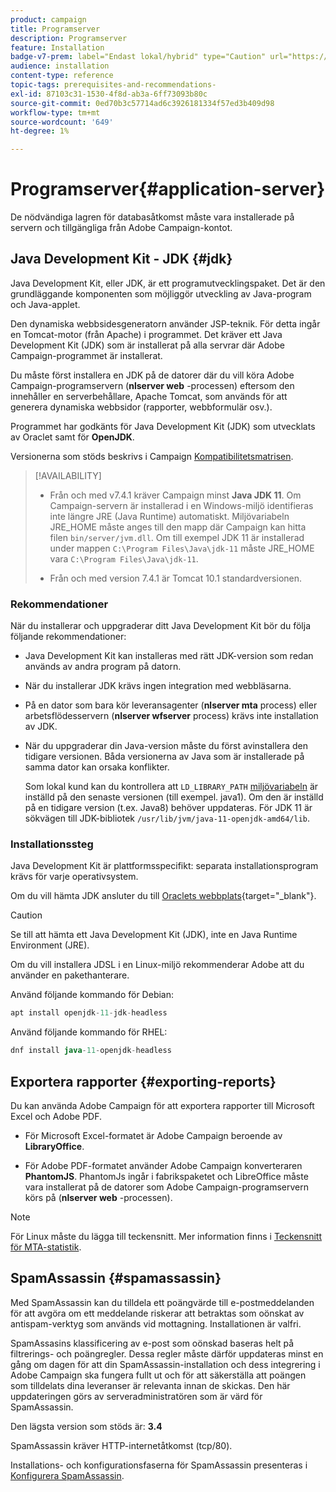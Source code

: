 ```yaml
---
product: campaign
title: Programserver
description: Programserver
feature: Installation
badge-v7-prem: label="Endast lokal/hybrid" type="Caution" url="https://experienceleague.adobe.com/docs/campaign-classic/using/installing-campaign-classic/architecture-and-hosting-models/hosting-models-lp/hosting-models.html?lang=sv" tooltip="Gäller endast lokala och hybrida driftsättningar"
audience: installation
content-type: reference
topic-tags: prerequisites-and-recommendations-
exl-id: 87103c31-1530-4f8d-ab3a-6ff73093b80c
source-git-commit: 0ed70b3c57714ad6c3926181334f57ed3b409d98
workflow-type: tm+mt
source-wordcount: '649'
ht-degree: 1%

---
```


# Programserver{#application-server}

De nödvändiga lagren för databasåtkomst måste vara installerade på servern och tillgängliga från Adobe Campaign-kontot.

## Java Development Kit - JDK {#jdk}

Java Development Kit, eller JDK, är ett programutvecklingspaket. Det är den grundläggande komponenten som möjliggör utveckling av Java-program och Java-applet.

Den dynamiska webbsidesgeneratorn använder JSP-teknik. För detta ingår en Tomcat-motor (från Apache) i programmet. Det kräver ett Java Development Kit (JDK) som är installerat på alla servrar där Adobe Campaign-programmet är installerat.

Du måste först installera en JDK på de datorer där du vill köra Adobe Campaign-programservern (**nlserver web** -processen) eftersom den innehåller en serverbehållare, Apache Tomcat, som används för att generera dynamiska webbsidor (rapporter, webbformulär osv.).

Programmet har godkänts för Java Development Kit (JDK) som utvecklats av Oraclet samt för **OpenJDK**.

Versionerna som stöds beskrivs i Campaign [Kompatibilitetsmatrisen](../../rn/using/compatibility-matrix.md).


>[!AVAILABILITY]
>
>* Från och med v7.4.1 kräver Campaign minst **Java JDK 11**. Om Campaign-servern är installerad i en Windows-miljö identifieras inte längre JRE (Java Runtime) automatiskt. Miljövariabeln JRE_HOME måste anges till den mapp där Campaign kan hitta filen `bin/server/jvm.dll`. Om till exempel JDK 11 är installerad under mappen `C:\Program Files\Java\jdk-11` måste JRE_HOME vara `C:\Program Files\Java\jdk-11`.
>
>* Från och med version 7.4.1 är Tomcat 10.1 standardversionen.
>

### Rekommendationer

När du installerar och uppgraderar ditt Java Development Kit bör du följa följande rekommendationer:

* Java Development Kit kan installeras med rätt JDK-version som redan används av andra program på datorn.

* När du installerar JDK krävs ingen integration med webbläsarna.

* På en dator som bara kör leveransagenter (**nlserver mta** process) eller arbetsflödesservern (**nlserver wfserver** process) krävs inte installation av JDK.

* När du uppgraderar din Java-version måste du först avinstallera den tidigare versionen. Båda versionerna av Java som är installerade på samma dator kan orsaka konflikter.

  Som lokal kund kan du kontrollera att `LD_LIBRARY_PATH` [miljövariabeln](installing-packages-with-linux.md#environment-variables) är inställd på den senaste versionen (till exempel. java1). Om den är inställd på en tidigare version (t.ex. Java8) behöver uppdateras. För JDK 11 är sökvägen till JDK-bibliotek `/usr/lib/jvm/java-11-openjdk-amd64/lib`.


### Installationssteg

Java Development Kit är plattformsspecifikt: separata installationsprogram krävs för varje operativsystem.

Om du vill hämta JDK ansluter du till [Oraclets webbplats](https://www.oracle.com/technetwork/java/javase/downloads/index.html){target="_blank"}.

>[!CAUTION]
>
> Se till att hämta ett Java Development Kit (JDK), inte en Java Runtime Environment (JRE).


Om du vill installera JDSL i en Linux-miljö rekommenderar Adobe att du använder en pakethanterare.

Använd följande kommando för Debian:

```sql
apt install openjdk-11-jdk-headless
```

Använd följande kommando för RHEL:

```sql
dnf install java-11-openjdk-headless
```



## Exportera rapporter {#exporting-reports}

Du kan använda Adobe Campaign för att exportera rapporter till Microsoft Excel och Adobe PDF.

* För Microsoft Excel-formatet är Adobe Campaign beroende av **LibraryOffice**.

* För Adobe PDF-formatet använder Adobe Campaign konverteraren **PhantomJS**. PhantomJs ingår i fabrikspaketet och LibreOffice måste vara installerat på de datorer som Adobe Campaign-programservern körs på (**nlserver web** -processen).

>[!NOTE]
>
>För Linux måste du lägga till teckensnitt. Mer information finns i [Teckensnitt för MTA-statistik](../../installation/using/prerequisites-of-campaign-installation-in-linux.md#fonts-for-mta-statistics).

## SpamAssassin {#spamassassin}

Med SpamAssassin kan du tilldela ett poängvärde till e-postmeddelanden för att avgöra om ett meddelande riskerar att betraktas som oönskat av antispam-verktyg som används vid mottagning. Installationen är valfri.

SpamAssasins klassificering av e-post som oönskad baseras helt på filtrerings- och poängregler. Dessa regler måste därför uppdateras minst en gång om dagen för att din SpamAssassin-installation och dess integrering i Adobe Campaign ska fungera fullt ut och för att säkerställa att poängen som tilldelats dina leveranser är relevanta innan de skickas. Den här uppdateringen görs av serveradministratören som är värd för SpamAssassin.

Den lägsta version som stöds är: **3.4**

SpamAssassin kräver HTTP-internetåtkomst (tcp/80).

Installations- och konfigurationsfaserna för SpamAssassin presenteras i [Konfigurera SpamAssassin](../../installation/using/configuring-spamassassin.md).
